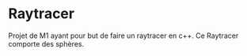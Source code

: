 # Raytracer
Projet de M1 ayant pour but de faire un raytracer en c++.
Ce Raytracer comporte des sphères.

